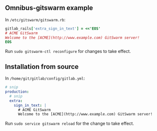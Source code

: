 ## Omnibus-gitswarm example

In `/etc/gitswarm/gitswarm.rb`:

```ruby
gitlab_rails['extra_sign_in_text'] = <<'EOS'
# ACME GitSwarm
Welcome to the [ACME](http://www.example.com) GitSwarm server!
EOS
```

Run `sudo gitswarm-ctl reconfigure` for changes to take effect.

## Installation from source

In `/home/git/gitlab/config/gitlab.yml`:

```yaml
# snip
production:
  # snip
  extra:
    sign_in_text: |
      # ACME GitSwarm
      Welcome to the [ACME](http://www.example.com) GitSwarm server!
```

Run `sudo service gitswarm reload` for the change to take effect.
